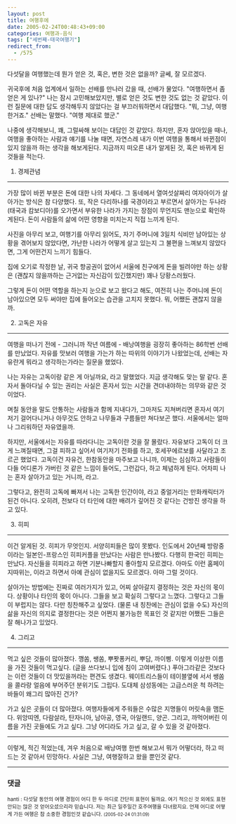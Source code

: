 ```yaml
---
layout: post
title: 여행후에
date: 2005-02-24T00:48:43+09:00
categories: 여행과-음식
tags: ["세번째-태국여행기"]
redirect_from:
  - /575
---
```


다섯달을 여행했는데 뭔가 얻은 것, 혹은, 변한 것은 없을까? 글쎄, 잘 모르겠다.

귀국후에 처음 업계에서 일하는 선배를 만나러 갔을 때, 선배가 물었다. "여행하면서 좀 얻은 게 있나?" 나는 잠시 고민해보았지만, 별로 얻은 것도 변한 것도 없는 것 같았다. 이런 질문에 대한 답도 생각해두지 않았다는 걸 부끄러워하면서 대답했다. "뭐, 그냥, 여행한거죠." 선배는 말했다. "여행 제대로 했군."

나중에 생각해보니, 꽤, 그럴싸해 보이는 대답인 것 같았다. 하지만, 혼자 앉아있을 때나, 여행을 좋아하는 사람과 얘기를 나눌 때면, 자연스레 내가 이번 여행을 통해서 바뀐점이 있지 않을까 하는 생각을 해보게된다. 지금까지 떠오른 내가 알게된 것, 혹은 바뀌게 된 것들을 적는다.

1. 경제관념

-----------

가장 많이 바뀐 부분은 돈에 대한 나의 자세다. 그 동네에서 열여섯살짜리 여자아이가 살아가는 방식은 참 다양했다. 또, 작은 다리하나를 국경이라고 부르면서 살아가는 두나라 (태국과 캄보디아)를 오가면서 부유한 나라가 가지는 장점이 무언지도 맨눈으로 확인하게된다. 돈이 사람들의 삶에 어떤 영향을 미치는지 직접 느끼게 된다.

사진을 아무리 보고, 여행기를 아무리 읽어도, 자기 주머니에 3일치 식비만 남아있는 상황을 겪어보지 않았다면, 가난한 나라가 어떻게 살고 있는지 그 불편을 느껴보지 않았다면, 그게 어떤건지 느끼기 힘들다.

집에 오기로 작정한 날, 귀국 항공권이 없어서 서울에 친구에게 돈을 빌려야만 하는 상황은 (괜찮지 않을까하는 근거없는 자신감이 있긴했지만) 꽤나 당황스러웠다.

그렇게 돈이 어떤 역할을 하는지 눈으로 보고 왔다고 해도, 여전히 나는 주머니에 돈이 남아있으면 모두 써야만 집에 들어오는 습관을 고치지 못했다. 뭐, 어쨌든 괜찮지 않을까.

2. 고독은 자유

--------------

여행을 떠나기 전에 - 그러니까 작년 여름에 - 배낭여행을 굉장히 좋아하는 86학번 선배를 만났었다. 자유를 맛보러 여행을 가는가 하는 따위의 이야기가 나왔었는데, 선배는 자유란게 뭐라고 생각하는가라는 질문을 했었다.

나는 자유는 고독이랑 같은 게 아닐까요, 라고 말했었다. 지금 생각해도 맞는 말 같다. 혼자서 돌아다닐 수 있는 권리는 사실은 혼자서 있는 시간을 견뎌내야하는 의무와 같은 것이었다.

며칠 동안을 말도 안통하는 사람들과 함께 지내다가, 그마저도 지쳐버리면 혼자서 여기저기 걸어다니거나 아무것도 안하고 나무들과 구름들만 쳐다보곤 했다. 서울에서는 얼마나 그리워하던 자유였을까.

하지만, 서울에서는 자유를 따라다니는 고독이란 것을 잘 몰랐다. 자유보다 고독이 더 크게 느껴질때면, 그걸 피하고 싶어서 여기저기 전화를 하고, 호세꾸에르보를 사달라고 조르곤 했었다. 고독이건 자유건, 한참동안을 마주보고 나니까, 이제는 심심하고 사람들이 다들 어디론가 가버린 것 같은 느낌이 들어도, 그런갑다, 하고 체념하게 된다. 어차피 나는 혼자 살아가고 있는 거니까, 라고.

그렇다고, 완전히 고독에 빠져서 나는 고독한 인간이야, 라고 중얼거리는 만화캐릭터가 된건 아니다. 오히려, 전보다 더 타인에 대한 배려가 깊어진 것 같다는 건방진 생각을 하고 있다.

 

3. 히피

-------

이건 알게된 것. 히피가 무엇인지. 서양히피들은 많이 못봤다. 인도에서 20년째 방랑중이라는 일본인-프랑스인 히피커플을 만났다는 사람은 만나봤다. 다행히 한국인 히피는 만났다. 자신들을 히피라고 하면 기분나빠할지 좋아할지 모르겠다. 아마도 이런 홈페이지따위는, 이라고 하면서 아예 관심이 없을지도 모르겠다. 아마 그럴 것이다.

살아가는 방법에는 진짜로 여러가지가 있고, 어찌 살아갈지 결정하는 것은 자신의 몫이다. 상황이나 타인의 몫이 아니다. 그들을 보고 확실히 그렇다고 느꼈다. 그렇다고 그들이 부럽지는 않다. 다만 칭찬해주고 싶었다. (물론 내 칭찬에는 관심이 없을 수도) 자신의 삶을 자신의 의지로 결정한다는 것은 어쩐지 불가능한 목표인 것 같지만 어쨌든 그들은 잘 해나가고 있었다.

4. 그리고

---------

먹고 싶은 것들이 많아졌다. 깽쏨, 쌩쏨, 뿌퐛퐁커리, 뿌담, 까이삥. 이렇게 이상한 이름을 가진 것들이 먹고싶다. (글을 쓰다보니 입에 침이 고여버렸다.) 푸아그라같은 것보다는 이런 것들이 더 맛있을꺼라는 편견도 생겼다. 웨이트리스들이 테이블옆에 서서 쌩쏨을 콜라랑 얼음에 부어주던 분위기도 그립다. 도대체 삼성동에는 고급스러운 척 하려는 바들이 왜그리 많아진 건가?

가고 싶은 곳들이 더 많아졌다. 여행자들에게 주워들은 수많은 지명들이 머릿속을 맴돈다. 위앙띠엔, 다람살라, 탄자니아, 남아공, 영국, 아일랜드, 양곤. 그리고, 까먹어버린 이름을 가진 곳들에도 가고 싶다. 그냥 어디라도 가고 싶고, 갈 수 있을 것 같아졌다.

---

이렇게, 적긴 적었는데, 겨우 처음으로 배낭여행 한번 해보고서 뭐가 어떻더라, 하고 떠드는 것 같아서 민망하다. 사실은 그냥, 여행잘하고 왔을 뿐인것 같다.

* * *

### 댓글



<!--- cmt:988 --->
<!--- mail: --->
<!--- parent:0 --->

<small>hanti : 다섯달 동안의 여행 경험이 어디 한 두 마디로 간단히 표현이 될까요. 여기 적으신 것 외에도 표현 안되는 많은 것 얻어오셨으리라 믿습니다.  저는 최근 일주일간 호주여행을 다녀왔지요. 언제 어디로 어떻게 가든 여행은 참 소중한 경험인것 같습니다. <small>(2005-02-24 01:31:09)</small></small>

